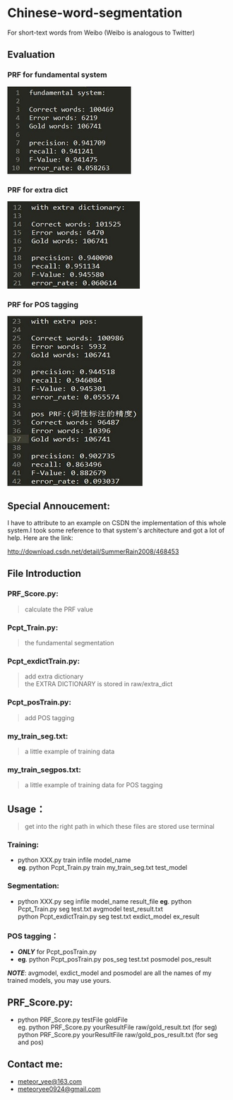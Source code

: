 # Chinese-word-segmentation
For short-text words from Weibo (Weibo is analogous to Twitter)

## Evaluation
### PRF for fundamental system
![](https://github.com/MeteorYee/Chinese-word-segmentation/blob/master/images/f1.jpg)
### PRF for extra dict
![](https://github.com/MeteorYee/Chinese-word-segmentation/blob/master/images/f2.jpg)
### PRF for POS tagging
![](https://github.com/MeteorYee/Chinese-word-segmentation/blob/master/images/f3.jpg)

## Special Annoucement:

I have to attribute to an example on CSDN the implementation of this 
whole system.I took some reference to that system's architecture and
got a lot of help.
Here are the link:

http://download.csdn.net/detail/SummerRain2008/468453

## File Introduction
### PRF_Score.py:
> calculate the PRF value<br>

### Pcpt_Train.py:
> the fundamental segmentation

### Pcpt_exdictTrain.py:
> add extra dictionary<br>
> the EXTRA DICTIONARY is stored in raw/extra_dict

### Pcpt_posTrain.py:
> add POS tagging

### my_train_seg.txt:
> a little example of training data

### my_train_segpos.txt:
> a little example of training data for POS tagging

## Usage：
> get into the right path in which these files are stored
use terminal

### Training:

* python XXX.py train infile model_name<br>
**eg**. python Pcpt_Train.py train my_train_seg.txt test_model

### Segmentation:

* python XXX.py seg infile model_name result_file
**eg**. python Pcpt_Train.py seg test.txt avgmodel test_result.txt<br>
    python Pcpt_exdictTrain.py seg test.txt exdict_model ex_result

### POS tagging：

* _**ONLY**_ for Pcpt_posTrain.py<br>
* **eg**. python Pcpt_posTrain.py pos_seg test.txt posmodel pos_result

_**NOTE**_:
avgmodel, exdict_model and posmodel are all the names of my trained
models, you may use yours.

## PRF_Score.py:

* python PRF_Score.py testFile goldFile<br>
eg. python PRF_Score.py yourResultFile raw/gold_result.txt (for seg)<br>
    python PRF_Score.py yourResultFile raw/gold_pos_result.txt (for seg and pos)

## Contact me:
* meteor_yee@163.com
* meteoryee0924@gmail.com
